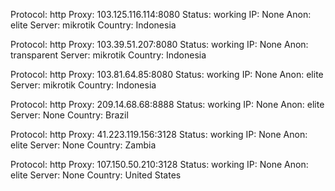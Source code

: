 Protocol: http
Proxy: 103.125.116.114:8080
Status: working
IP: None
Anon: elite
Server: mikrotik
Country: Indonesia

Protocol: http
Proxy: 103.39.51.207:8080
Status: working
IP: None
Anon: transparent
Server: mikrotik
Country: Indonesia

Protocol: http
Proxy: 103.81.64.85:8080
Status: working
IP: None
Anon: elite
Server: mikrotik
Country: Indonesia

Protocol: http
Proxy: 209.14.68.68:8888
Status: working
IP: None
Anon: elite
Server: None
Country: Brazil

Protocol: http
Proxy: 41.223.119.156:3128
Status: working
IP: None
Anon: elite
Server: None
Country: Zambia

Protocol: http
Proxy: 107.150.50.210:3128
Status: working
IP: None
Anon: elite
Server: None
Country: United States

